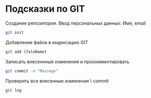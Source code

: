 # Подсказки по GIT

Создание репозитория. Ввод персональных данных: Имя, email
```sh
git init
```
Добавление файла в индексацию GIT
```sh
git add (faleName)
```
Записать внесеннные изменения и прокомментировать
```sh
git commit -m "Massage"
```
Проверить все внесенные изменения \ commit
```sh
git log 
```